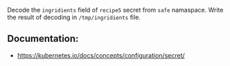 Decode the `ingridients` field of `recipe5` secret from `safe` namaspace. Write the result of decoding in `/tmp/ingridients` file.


## Documentation:
- https://kubernetes.io/docs/concepts/configuration/secret/
